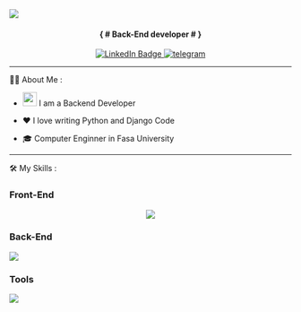 <img align="center" src="https://github-widgetbox.vercel.app/api/profile?username=rezamardaniDev&data=followers,repositories,stars,commits&theme=carbon" />

<h4 align="center">
{ # Back-End developer # }</p>
</h4>
<!-- <div align="center">
 <img src="https://cdn.icon-icons.com/icons2/2415/PNG/512/django_line_logo_icon_146560.png" width="150px">
</div> -->

 <div id="header" align="center">
      <div id="badges">
  <a href="https://www.linkedin.com/in/reza-mardani-232338179/">
    <img src="https://img.shields.io/badge/LinkedIn-blue?style=for-the-badge&logo=linkedin&logoColor=white" alt="LinkedIn Badge"/>
  </a>  
    <a href="https://t.me/devsector">
        <img src="https://img.shields.io/badge/Telegram-2CA5E0?style=for-the-badge&logo=telegram&logoColor=white" alt="telegram"  />
    </a>
      </div>

  <div align='center'>
  <img src="https://komarev.com/ghpvc/?username=rezamardaniDev&style=flat-square&color=blue" alt=""/>
</div>
</div>

---
:man_technologist: About Me :

- <img src="https://media.giphy.com/media/WUlplcMpOCEmTGBtBW/giphy.gif" width="25"> I am a Backend Developer 

- ❤️ I love writing Python and Django Code
- 🎓 Computer Enginner in Fasa University
--- 

:hammer_and_wrench: My Skills :

### Front-End
<div align=center>
<a href="https://skillicons.dev">
    <img src="https://skillicons.dev/icons?i=html,css,tailwind,bootstrap" />
  </a>
</div>

### Back-End
<p >
  <a href="https://skillicons.dev">
    <img src="https://skillicons.dev/icons?i=python,django,mysql,sqlite" />
  </a>
</p>

### Tools
<p >
  <a href="https://skillicons.dev">
    <img src="https://skillicons.dev/icons?i=git,github,ai,vscode" />
  </a>
</p>
